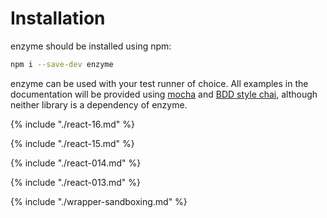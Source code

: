 # Installation

enzyme should be installed using npm:

```bash
npm i --save-dev enzyme
```

enzyme can be used with your test runner of choice. All examples in the documentation will be
provided using [mocha](https://mochajs.org/) and [BDD style chai](http://chaijs.com/api/bdd/),
although neither library is a dependency of enzyme.

{% include "./react-16.md" %}

{% include "./react-15.md" %}

{% include "./react-014.md" %}

{% include "./react-013.md" %}

{% include "./wrapper-sandboxing.md" %}